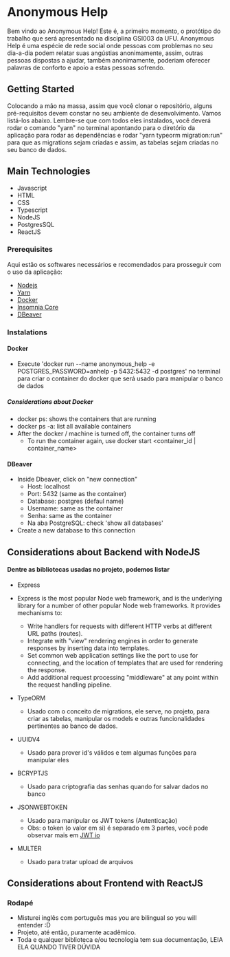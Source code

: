 # Anonymous Help

Bem vindo ao Anonymous Help! Este é, a primeiro momento, o protótipo do trabalho que será apresentado na disciplina GSI003 da UFU. Anonymous Help é uma espécie de rede social onde pessoas com problemas no seu dia-a-dia podem relatar suas angústias anonimamente, assim, outras pessoas dispostas a ajudar, também anonimamente, poderiam oferecer palavras de conforto e apoio a estas pessoas sofrendo.

## Getting Started

Colocando a mão na massa, assim que você clonar o repositório, alguns pré-requisitos devem constar no seu ambiente de desenvolvimento. Vamos listá-los abaixo. Lembre-se que com todos eles instalados, você deverá rodar o comando "yarn" no terminal apontando para o diretório da aplicação para rodar as dependências e rodar "yarn typeorm migration:run" para que as migrations sejam criadas e assim, as tabelas sejam criadas no seu banco de dados.

## Main Technologies

* Javascript
* HTML
* CSS
* Typescript
* NodeJS
* PostgresSQL
* ReactJS

### Prerequisites

Aqui estão os softwares necessários e recomendados para prosseguir com o uso da aplicação:

* [Nodejs](https://nodejs.org/en/)
* [Yarn](https://classic.yarnpkg.com/en/docs/install/#windows-stable)
* [Docker](https://docs.docker.com/docker-for-windows/install/)
* [Insomnia Core](https://insomnia.rest/download/#windows)
* [DBeaver](https://dbeaver.io/download/)

### Instalations

#### Docker

* Execute 'docker run --name anonymous_help -e POSTGRES_PASSWORD=anhelp -p 5432:5432 -d postgres' no terminal para criar o container do docker que será usado para manipular o banco de dados

##### Considerations about Docker

* docker ps: shows the containers that are running
* docker ps -a: list all available containers
* After the docker / machine is turned off, the container turns off
  * To run the container again, use docker start <container_id | container_name>

#### DBeaver

* Inside Dbeaver, click on "new connection"
  * Host: localhost
  * Port: 5432 (same as the container)
  * Database: postgres (defaul name)
  * Username: same as the container
  * Senha: same as the container
  * Na aba PostgreSQL: check 'show all databases'
* Create a new database to this connection

## Considerations about Backend with NodeJS
#### Dentre as bibliotecas usadas no projeto, podemos listar

* Express

* Express is the most popular Node web framework, and is the underlying library for a number of other popular Node web frameworks. It provides mechanisms to:
  * Write handlers for requests with different HTTP verbs at different URL paths (routes).
  * Integrate with "view" rendering engines in order to generate responses by inserting data into templates.
  * Set common web application settings like the port to use for connecting, and the location of templates that are used for rendering the response.
  * Add additional request processing "middleware" at any point within the request handling pipeline.

* TypeORM
  * Usado com o conceito de migrations, ele serve, no projeto, para criar as tabelas, manipular os models e outras funcionalidades pertinentes ao banco de dados.

* UUIDV4
  * Usado para prover id's válidos e tem algumas funções para manipular eles

* BCRYPTJS
  * Usado para criptografia das senhas quando for salvar dados no banco

* JSONWEBTOKEN
  * Usado para manipular os JWT tokens (Autenticação)
  * Obs: o token (o valor em si) é separado em 3 partes, você pode observar mais em [JWT io](https://jwt.io/)

* MULTER
  * Usado para tratar upload de arquivos

## Considerations about Frontend with ReactJS

### Rodapé

* Misturei inglês com português mas you are bilingual so you will entender :D
* Projeto, até então, puramente acadêmico.
* Toda e qualquer biblioteca e/ou tecnologia tem sua documentação, LEIA ELA QUANDO TIVER DÚVIDA

